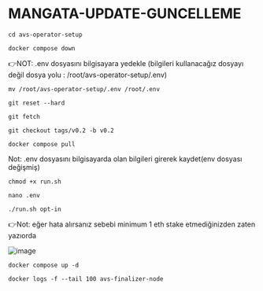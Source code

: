 # MANGATA-UPDATE-GUNCELLEME


```
cd avs-operator-setup
```
```
docker compose down
```
👉NOT: .env dosyasını bilgisayara yedekle (bilgileri kullanacağız dosyayı değil dosya yolu : /root/avs-operator-setup/.env)
```
mv /root/avs-operator-setup/.env /root/.env
```
```
git reset --hard
```
```
git fetch
```
```
git checkout tags/v0.2 -b v0.2
```
```
docker compose pull
```
Not: .env dosyasını bilgisayarda olan bilgileri girerek kaydet(env dosyası değişmiş)
```
chmod +x run.sh
```
```
nano .env
```
```
./run.sh opt-in
```
👉Not: eğer hata alırsanız  sebebi minimum 1 eth stake etmediğinizden zaten yazıorda

![image](https://github.com/Core-Node-Team/Testnet-TR/assets/91562185/c1367294-dbda-4eae-938c-eeb0182b0514)

```
docker compose up -d
```
```
docker logs -f --tail 100 avs-finalizer-node
```
